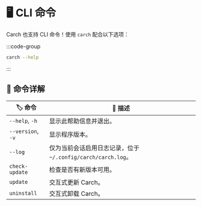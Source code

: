 # 🖥️ CLI 命令

Carch 也支持 CLI 命令！使用 `carch` 配合以下选项：

:::code-group

```sh [⚙️ CLI]
carch --help
```

:::

## 🔧 命令详解

| 🏷️ 命令            | 📄 描述                                                                                      |
|--------------------|----------------------------------------------------------------------------------------------|
| `--help`, `-h`     | 显示此帮助信息并退出。                                                                       |
| `--version`, `-v`  | 显示程序版本。                                                                               |
| `--log`            | 仅为当前会话启用日志记录，位于 `~/.config/carch/carch.log`。                                 |
| `check-update`     | 检查是否有新版本可用。                                                                       |
| `update`           | 交互式更新 Carch。                                                                          |
| `uninstall`        | 交互式卸载 Carch。